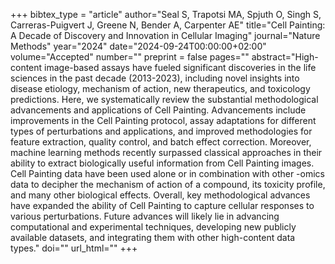 +++
bibtex_type = "article"
author="Seal S, Trapotsi MA, Spjuth O, Singh S, Carreras-Puigvert J, Greene N, Bender A, Carpenter AE"
title="Cell Painting: A Decade of Discovery and Innovation in Cellular Imaging"
journal="Nature Methods"
year="2024"
date="2024-09-24T00:00:00+02:00"
volume="Accepted"
number=""
preprint = false
pages=""
abstract="High-content image-based assays have fueled significant discoveries in the life sciences in the past decade (2013-2023), including novel insights into disease etiology, mechanism of action, new therapeutics, and toxicology predictions. Here, we systematically review the substantial methodological advancements and applications of Cell Painting. Advancements include improvements in the Cell Painting protocol, assay adaptations for different types of perturbations and applications, and improved methodologies for feature extraction, quality control, and batch effect correction. Moreover, machine learning methods recently surpassed classical approaches in their ability to extract biologically useful information from Cell Painting images. Cell Painting data have been used alone or in combination with other -omics data to decipher the mechanism of action of a compound, its toxicity profile, and many other biological effects. Overall, key methodological advances have expanded the ability of Cell Painting to capture cellular responses to various perturbations. Future advances will likely lie in advancing computational and experimental techniques, developing new publicly available datasets, and integrating them with other high-content data types."
doi=""
url_html=""
+++